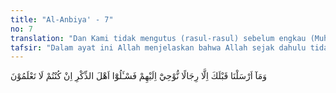 ```yaml
---
title: "Al-Anbiya' - 7"
no: 7
translation: "Dan Kami tidak mengutus (rasul-rasul) sebelum engkau (Muhammad), melainkan beberapa orang laki-laki yang Kami beri wahyu kepada mereka, maka tanyakanlah kepada orang yang berilmu, jika kamu tidak mengetahui."
tafsir: "Dalam ayat ini Allah menjelaskan bahwa Allah sejak dahulu tidak pernah mengutus rasul kecuali selalu dari kalangan manusia biasa yang diberi-Nya wahyu. Kalau mereka benar-benar tidak mengetahui bahwa para rasul yang diutus Allah adalah manusia bukan malaikat, mereka bisa bertanya kepada orang-orang yang mengetahui baik dari kalangan kaum Yahudi maupun Nasrani, sebab mereka itu mengetahui masalah tersebut, dan tidak pernah mengingkarinya.\n\nDalam ayat yang lain Allah menyuruh Nabi Muhammad mengatakan kepada kaum musyrikin bahwa dia adalah manusia. Allah berfirman:\n\nKatakanlah (Muhammad), \"Sesungguhnya aku ini hanya seorang manusia seperti kamu, yang telah menerima wahyu, bahwa sesungguhnya Tuhan kamu adalah Tuhan Yang Maha Esa. Maka barangsiapa mengharap pertemuan dengan Tuhannya, maka hendaklah dia mengerjakan kebajikan dan janganlah dia mempersekutukan dengan sesuatupun dalam beribadah kepada Tuhannya.\" (al-Kahf/18:110)\n\nJadi Nabi Muhammad bukanlah pengecualian dari para rasul se-belumnya."
---
```


وَمَآ اَرْسَلْنَا قَبْلَكَ اِلَّا رِجَالًا نُّوْحِيْٓ اِلَيْهِمْ فَسْـَٔلُوْٓا اَهْلَ الذِّكْرِ اِنْ كُنْتُمْ لَا تَعْلَمُوْنَ 
